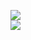 [![](https://img.shields.io/badge/Made%20With-Github%20Spray-lightgrey.svg?style=for-the-badge&logo=github)](https://github.com/Annihil/github-spray#16121)  
[![](https://i.imgur.com/2DrTn0Z.gif)](https://github.com/Annihil/github-spray)